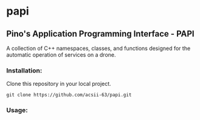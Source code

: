 # papi
## Pino's Application Programming Interface - PAPI
A collection of C++ namespaces, classes, and functions designed for the automatic operation of services on a drone.
### Installation:
  Clone this repository in your local project.
```
git clone https://github.com/acsii-63/papi.git
```
### Usage:
<!--   - Utilizing this API in a similar manner to a C++ header file.
  - In the include path of your C++ program, add the following statement:
```
#include "/path-to-the-repository/papi/PAPI.h"
``` -->
  
